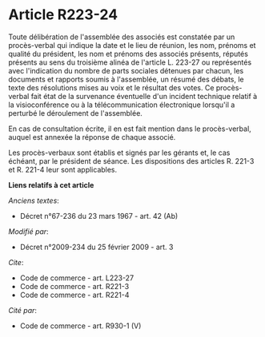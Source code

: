 # Article R223-24

Toute délibération de l'assemblée des associés est constatée par un procès-verbal qui indique la date et le lieu de réunion,
les nom, prénoms et qualité du président, les nom et prénoms des associés présents, réputés présents au sens du troisième
alinéa de l'article L. 223-27 ou représentés avec l'indication du nombre de parts sociales détenues par chacun, les documents
et rapports soumis à l'assemblée, un résumé des débats, le texte des résolutions mises au voix et le résultat des votes. Ce
procès-verbal fait état de la survenance éventuelle d'un incident technique relatif à la visioconférence ou à la
télécommunication électronique lorsqu'il a perturbé le déroulement de l'assemblée. 

En cas de consultation écrite, il en est fait mention dans le procès-verbal, auquel est annexée la réponse de chaque
associé. 

Les procès-verbaux sont établis et signés par les gérants et, le cas échéant, par le président de séance. Les dispositions
des articles R. 221-3 et R. 221-4 leur sont applicables.

**Liens relatifs à cet article**

_Anciens textes_:

  - Décret n°67-236 du 23 mars 1967 - art. 42 (Ab)

_Modifié par_:

  - Décret n°2009-234 du 25 février 2009 - art. 3

_Cite_:

  - Code de commerce - art. L223-27
  - Code de commerce - art. R221-3
  - Code de commerce - art. R221-4

_Cité par_:

  - Code de commerce - art. R930-1 (V)
